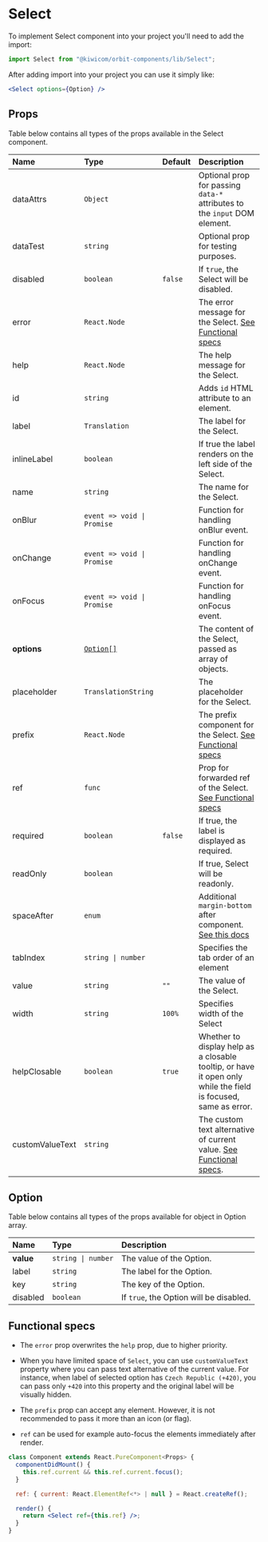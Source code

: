 # Select

To implement Select component into your project you'll need to add the import:

```jsx
import Select from "@kiwicom/orbit-components/lib/Select";
```

After adding import into your project you can use it simply like:

```jsx
<Select options={Option} />
```

## Props

Table below contains all types of the props available in the Select component.

| Name            | Type                       | Default | Description                                                                                                                                                    |
| :-------------- | :------------------------- | :------ | :------------------------------------------------------------------------------------------------------------------------------------------------------------- |
| dataAttrs       | `Object`                   |         | Optional prop for passing `data-*` attributes to the `input` DOM element.                                                                                      |
| dataTest        | `string`                   |         | Optional prop for testing purposes.                                                                                                                            |
| disabled        | `boolean`                  | `false` | If `true`, the Select will be disabled.                                                                                                                        |
| error           | `React.Node`               |         | The error message for the Select. [See Functional specs](#functional-specs)                                                                                    |
| help            | `React.Node`               |         | The help message for the Select.                                                                                                                               |
| id              | `string`                   |         | Adds `id` HTML attribute to an element.                                                                                                                        |
| label           | `Translation`              |         | The label for the Select.                                                                                                                                      |
| inlineLabel     | `boolean`                  |         | If true the label renders on the left side of the Select.                                                                                                      |
| name            | `string`                   |         | The name for the Select.                                                                                                                                       |
| onBlur          | `event => void \| Promise` |         | Function for handling onBlur event.                                                                                                                            |
| onChange        | `event => void \| Promise` |         | Function for handling onChange event.                                                                                                                          |
| onFocus         | `event => void \| Promise` |         | Function for handling onFocus event.                                                                                                                           |
| **options**     | [`Option[]`](#option)      |         | The content of the Select, passed as array of objects.                                                                                                         |
| placeholder     | `TranslationString`        |         | The placeholder for the Select.                                                                                                                                |
| prefix          | `React.Node`               |         | The prefix component for the Select. [See Functional specs](#functional-specs)                                                                                 |
| ref             | `func`                     |         | Prop for forwarded ref of the Select. [See Functional specs](#functional-specs)                                                                                |
| required        | `boolean`                  | `false` | If true, the label is displayed as required.                                                                                                                   |
| readOnly        | `boolean`                  |         | If true, Select will be readonly.                                                                                                                              |
| spaceAfter      | `enum`                     |         | Additional `margin-bottom` after component. [See this docs](https://github.com/kiwicom/orbit/tree/master/packages/orbit-components/src/common/getSpacingToken) |
| tabIndex        | `string \| number`         |         | Specifies the tab order of an element                                                                                                                          |
| value           | `string`                   | `""`    | The value of the Select.                                                                                                                                       |
| width           | `string`                   | `100%`  | Specifies width of the Select                                                                                                                                  |
| helpClosable    | `boolean`                  | `true`  | Whether to display help as a closable tooltip, or have it open only while the field is focused, same as error.                                                 |
| customValueText | `string`                   |         | The custom text alternative of current value. [See Functional specs](#functional-specs).                                                                       |

## Option

Table below contains all types of the props available for object in Option array.

| Name      | Type               | Description                             |
| :-------- | :----------------- | :-------------------------------------- |
| **value** | `string \| number` | The value of the Option.                |
| label     | `string`           | The label for the Option.               |
| key       | `string`           | The key of the Option.                  |
| disabled  | `boolean`          | If `true`, the Option will be disabled. |

## Functional specs

- The `error` prop overwrites the `help` prop, due to higher priority.

- When you have limited space of `Select`, you can use `customValueText` property where you can pass text alternative of the current value. For instance, when label of selected option has `Czech Republic (+420)`, you can pass only `+420` into this property and the original label will be visually hidden.

- The `prefix` prop can accept any element. However, it is not recommended to pass it more than an icon (or flag).

- `ref` can be used for example auto-focus the elements immediately after render.

```jsx
class Component extends React.PureComponent<Props> {
  componentDidMount() {
    this.ref.current && this.ref.current.focus();
  }

  ref: { current: React.ElementRef<*> | null } = React.createRef();

  render() {
    return <Select ref={this.ref} />;
  }
}
```
